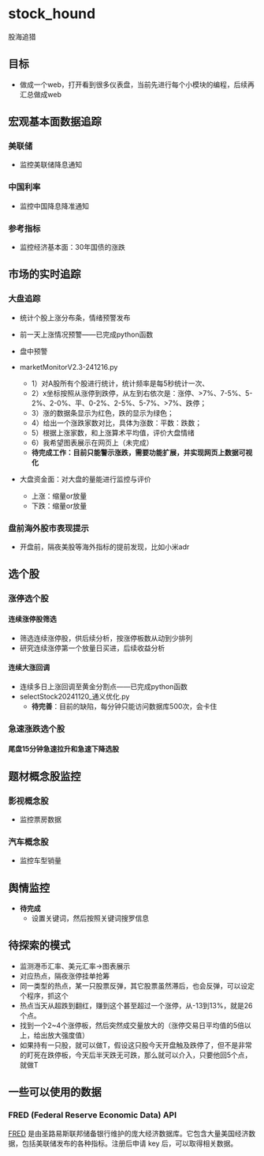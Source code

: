 # stock_hound

股海追猎

## 目标

- 做成一个web，打开看到很多仪表盘，当前先进行每个小模块的编程，后续再汇总做成web

## 宏观基本面数据追踪

### 美联储

- 监控美联储降息通知

### 中国利率

- 监控中国降息降准通知

### 参考指标

- 监控经济基本面：30年国债的涨跌

## 市场的实时追踪

### 大盘追踪

- 统计个股上涨分布条，情绪预警发布
- 前一天上涨情况预警——已完成python函数
- 盘中预警

- marketMonitorV2.3-241216.py
  - 1）对A股所有个股进行统计，统计频率是每5秒统计一次、
  - 2）x坐标按照从涨停到跌停，从左到右依次是：涨停、>7%、7-5%、5-2%、2-0%、平、0-2%、2-5%、5-7%、>7%、跌停；
  - 3）涨的数据条显示为红色，跌的显示为绿色；
  - 4）给出一个涨跌家数对比，具体为涨数：平数：跌数；
  - 5）根据上涨家数，和上涨算术平均值，评价大盘情绪
  - 6）我希望图表展示在网页上（未完成）
  - **待完成工作：目前只能警示涨跌，需要功能扩展，并实现网页上数据可视化**

- 大盘资金面：对大盘的量能进行监控与评价
  - 上涨：缩量or放量
  - 下跌：缩量or放量

### 盘前海外股市表现提示

- 开盘前，隔夜美股等海外指标的提前发现，比如小米adr

## 选个股

### 涨停选个股

#### 连续涨停股筛选

- 筛选连续涨停股，供后续分析，按涨停板数从动到少排列
- 研究连续涨停第一个放量日买进，后续收益分析

#### 连续大涨回调

- 连续多日上涨回调至黄金分割点——已完成python函数
- selectStock20241120_通义优化.py
  - **待完善**：目前的缺陷，每分钟只能访问数据库500次，会卡住

### 急速涨跌选个股

#### 尾盘15分钟急速拉升和急速下降选股

## 题材概念股监控

### 影视概念股

- 监控票房数据

### 汽车概念股

- 监控车型销量

## 舆情监控

- **待完成**
  - 设置关键词，然后按照关键词搜罗信息

## 待探索的模式

- 监测港币汇率、美元汇率->图表展示
- 对应热点，隔夜涨停挂单抢筹
- 同一类型的热点，某一只股票反弹，其它股票虽然滞后，也会反弹，可以设定个程序，抓这个
- 热点当天从超跌到翻红，赚到这个甚至超过一个涨停，从-13到13%，就是26个点。
- 找到一个2~4个涨停板，然后突然成交量放大的（涨停交易日平均值的5倍以上，给出放大强度值）
- 如果持有一只股，就可以做T，假设这只股今天开盘触及跌停了，但不是非常的盯死在跌停板，今天后半天跌无可跌，那么就可以介入，只要他回5个点，就做T

## 一些可以使用的数据

### FRED (Federal Reserve Economic Data) API

[FRED](https://fred.stlouisfed.org/docs/api/fred/index.html) 是由圣路易斯联邦储备银行维护的庞大经济数据库。它包含大量美国经济数据，包括美联储发布的各种指标。注册后申请 key 后，可以取得相关数据。
